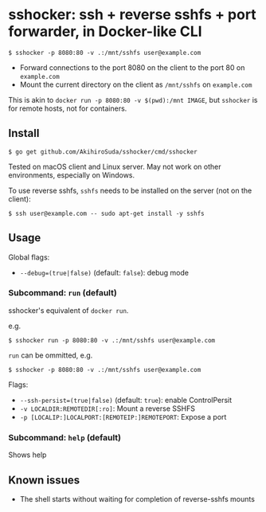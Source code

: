 # sshocker: ssh + reverse sshfs + port forwarder, in Docker-like CLI

```console
$ sshocker -p 8080:80 -v .:/mnt/sshfs user@example.com
```
* Forward connections to the port 8080 on the client to the port 80 on `example.com`
* Mount the current directory on the client as `/mnt/sshfs` on `example.com`

This is akin to `docker run -p 8080:80 -v $(pwd):/mnt IMAGE`, but `sshocker` is for remote hosts, not for containers.

## Install

```console
$ go get github.com/AkihiroSuda/sshocker/cmd/sshocker
```

Tested on macOS client and Linux server. May not work on other environments, especially on Windows.

To use reverse sshfs, `sshfs` needs to be installed on the server (not on the client):

```console
$ ssh user@example.com -- sudo apt-get install -y sshfs
```

## Usage
Global flags:
* `--debug=(true|false)` (default: `false`): debug mode

### Subcommand: `run` (default)
sshocker's equivalent of `docker run`.

e.g.
```console
$ sshocker run -p 8080:80 -v .:/mnt/sshfs user@example.com
```

`run` can be ommitted, e.g.
```console
$ sshocker -p 8080:80 -v .:/mnt/sshfs user@example.com
```

Flags:
* `--ssh-persist=(true|false)` (default: `true`): enable ControlPersit
* `-v LOCALDIR:REMOTEDIR[:ro]`: Mount a reverse SSHFS
* `-p [LOCALIP:]LOCALPORT:[REMOTEIP:]REMOTEPORT`: Expose a port

### Subcommand: `help` (default)
Shows help

## Known issues

* The shell starts without waiting for completion of reverse-sshfs mounts

